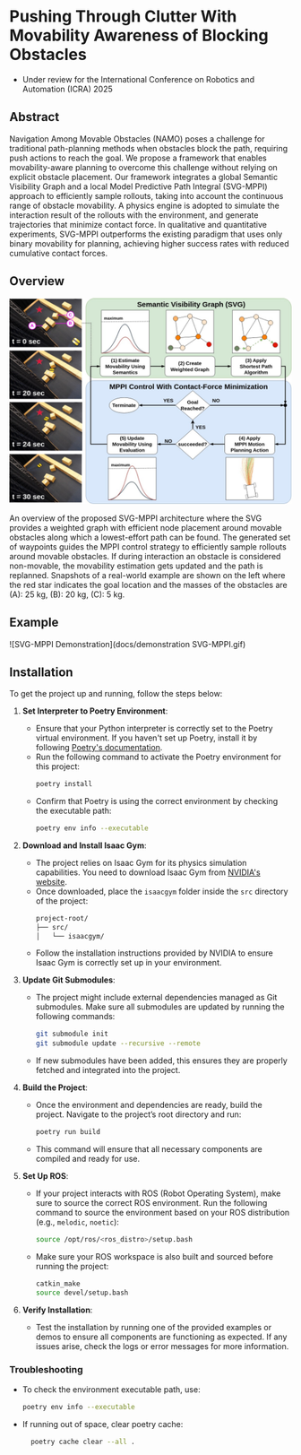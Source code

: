 # Pushing Through Clutter With Movability Awareness of Blocking Obstacles
- Under review for the International Conference on Robotics and Automation (ICRA) 2025

## Abstract
Navigation Among Movable Obstacles (NAMO) poses a challenge for traditional path-planning methods when obstacles block the path, requiring push actions to reach the goal. We propose a framework that enables movability-aware planning to overcome this challenge without relying on explicit obstacle placement. Our framework integrates a global Semantic Visibility Graph and a local Model Predictive Path Integral (SVG-MPPI) approach to efficiently sample rollouts, taking into account the continuous range of obstacle movability. A physics engine is adopted to simulate the interaction result of the rollouts with the environment, and generate trajectories that minimize contact force. In qualitative and quantitative experiments, SVG-MPPI outperforms the existing paradigm that uses only binary movability for planning, achieving higher success rates with reduced cumulative contact forces.

## Overview
![SVG-MPPI Architecture Overview](docs/overview_svg_mppi.jpg)

An overview of the proposed SVG-MPPI architecture where the SVG provides a weighted graph with efficient node placement around movable obstacles along which a lowest-effort path can be found. The generated set of waypoints guides the MPPI control strategy to efficiently sample rollouts around movable obstacles. If during interaction an obstacle is considered non-movable, the movability estimation gets updated and the path is replanned. Snapshots of a real-world example are shown on the left where the red star indicates the goal location and the masses of the obstacles are (A): 25 kg, (B): 20 kg, (C): 5 kg.

## Example
![SVG-MPPI Demonstration](docs/demonstration SVG-MPPI.gif)


## Installation
To get the project up and running, follow the steps below:

1. **Set Interpreter to Poetry Environment**:
    - Ensure that your Python interpreter is correctly set to the Poetry virtual environment. If you haven't set up Poetry, install it by following [Poetry's documentation](https://python-poetry.org/docs/).
    - Run the following command to activate the Poetry environment for this project:
      ```bash
      poetry install
      ```
    - Confirm that Poetry is using the correct environment by checking the executable path:
      ```bash
      poetry env info --executable
      ```

2. **Download and Install Isaac Gym**:
    - The project relies on Isaac Gym for its physics simulation capabilities. You need to download Isaac Gym from [NVIDIA's website](https://developer.nvidia.com/isaac-gym).
    - Once downloaded, place the `isaacgym` folder inside the `src` directory of the project:
      ```
      project-root/
      ├── src/
      │   └── isaacgym/
      ```
    - Follow the installation instructions provided by NVIDIA to ensure Isaac Gym is correctly set up in your environment.

3. **Update Git Submodules**:
    - The project might include external dependencies managed as Git submodules. Make sure all submodules are updated by running the following commands:
      ```bash
      git submodule init
      git submodule update --recursive --remote
      ```
    - If new submodules have been added, this ensures they are properly fetched and integrated into the project.

4. **Build the Project**:
    - Once the environment and dependencies are ready, build the project. Navigate to the project’s root directory and run:
      ```bash
      poetry run build
      ```
    - This command will ensure that all necessary components are compiled and ready for use.

5. **Set Up ROS**:
    - If your project interacts with ROS (Robot Operating System), make sure to source the correct ROS environment. Run the following command to source the environment based on your ROS distribution (e.g., `melodic`, `noetic`):
      ```bash
      source /opt/ros/<ros_distro>/setup.bash
      ```
    - Make sure your ROS workspace is also built and sourced before running the project:
      ```bash
      catkin_make
      source devel/setup.bash
      ```

6. **Verify Installation**:
    - Test the installation by running one of the provided examples or demos to ensure all components are functioning as expected. If any issues arise, check the logs or error messages for more information.


### Troubleshooting
- To check the environment executable path, use:
  ```bash
  poetry env info --executable
  ```
- If running out of space, clear poetry cache:
  ```bash
    poetry cache clear --all .
  ```


